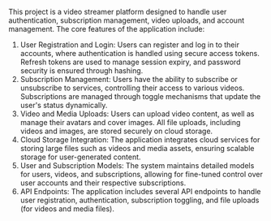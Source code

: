 This project is a video streamer platform designed to handle user authentication, subscription management, video uploads, and account management. The core features of the application include:
1.	User Registration and Login: Users can register and log in to their accounts, where authentication is handled using secure access tokens. Refresh tokens are used to manage session expiry, and password security is ensured through hashing.
2.	Subscription Management: Users have the ability to subscribe or unsubscribe to services, controlling their access to various videos. Subscriptions are managed through toggle mechanisms that update the user's status dynamically.
3.	Video and Media Uploads: Users can upload video content, as well as manage their avatars and cover images. All file uploads, including videos and images, are stored securely on cloud storage.
4.	Cloud Storage Integration: The application integrates cloud services for storing large files such as videos and media assets, ensuring scalable storage for user-generated content.
5.	User and Subscription Models: The system maintains detailed models for users, videos, and subscriptions, allowing for fine-tuned control over user accounts and their respective subscriptions.
6.	API Endpoints: The application includes several API endpoints to handle user registration, authentication, subscription toggling, and file uploads (for videos and media files).

